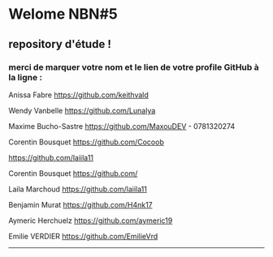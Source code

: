 #  Welome NBN#5
## repository d'étude !

### merci de marquer votre nom et le lien de votre profile GitHub à la ligne :

Anissa Fabre  https://github.com/keithvald

Wendy Vanbelle https://github.com/Lunalya

Maxime Bucho-Sastre https://github.com/MaxouDEV - 0781320274

Corentin Bousquet https://github.com/Cocoob

https://github.com/laiila11

Corentin Bousquet https://github.com/

Laila Marchoud https://github.com/laiila11

Benjamin Murat https://github.com/H4nk17

Aymeric Herchuelz https://github.com/aymeric19

Emilie VERDIER https://github.com/EmilieVrd


-----------------------------------